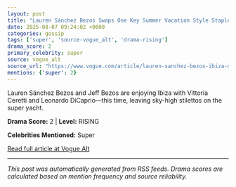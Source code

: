 ```yaml
---
layout: post
title: "Lauren Sánchez Bezos Swaps One Key Summer Vacation Style Staple for Another"
date: 2025-08-07 09:24:02 +0000
categories: gossip
tags: ['super', 'source-vogue_alt', 'drama-rising']
drama_score: 2
primary_celebrity: super
source: vogue_alt
source_url: "https://www.vogue.com/article/lauren-sanchez-bezos-ibiza-date-night-style"
mentions: {'super': 2}
---
```


Lauren Sánchez Bezos and Jeff Bezos are enjoying Ibiza with Vittoria Ceretti and Leonardo DiCaprio—this time, leaving sky-high stilettos on the super yacht.

**Drama Score:** 2 | **Level:** RISING

**Celebrities Mentioned:** Super

[Read full article at Vogue Alt](https://www.vogue.com/article/lauren-sanchez-bezos-ibiza-date-night-style)

---
*This post was automatically generated from RSS feeds. Drama scores are calculated based on mention frequency and source reliability.*

